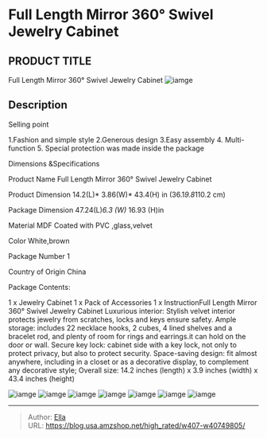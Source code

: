 # Full Length Mirror 360° Swivel Jewelry Cabinet


## PRODUCT TITLE 

Full Length Mirror 360° Swivel Jewelry Cabinet
![iamge](https://b2bfiles1.gigab2b.cn/image/wkseller/2558/20220929_80e18f712e6aaeac2888e9276c748128.jpg)

## Description

Selling point

1.Fashion and simple style
2.Generous design 
3.Easy assembly 
4. Multi-function 
5. Special protection was made inside the package




Dimensions &amp;Specifications




Product Name
Full Length Mirror 360° Swivel Jewelry Cabinet


Product Dimension
14.2(L)* 3.86(W)* 43.4(H) in      (36.1*9.8*110.2 cm)


Package Dimension
47.24(L)*6.3 (W)* 16.93 (H)in


Material
MDF Coated with PVC  ,glass,velvet


Color
White,brown


Package Number
1


Country of Origin
China






Package Contents:

1 x Jewelry Cabinet
1 x Pack of Accessories
1 x InstructionFull Length Mirror 360° Swivel Jewelry Cabinet
Luxurious interior: Stylish velvet interior protects jewelry from scratches, locks and keys ensure safety.
Ample storage: includes 22 necklace hooks, 2 cubes, 4 lined shelves and a bracelet rod, and plenty of room for rings and earrings.it can hold on the door or wall.
Secure key lock: cabinet side with a key lock, not only to protect privacy, but also to protect security.
Space-saving design: fit almost anywhere, including in a closet or as a decorative display, to complement any decorative style; Overall size: 14.2 inches (length) x 3.9 inches (width) x 43.4 inches (height)






![iamge](https://b2bfiles1.gigab2b.cn/image/wkseller/2558/20220929_b53ecb7bbf92908907100171b865e02c.jpg)
![iamge](https://b2bfiles1.gigab2b.cn/image/wkseller/2558/20220929_a9fb1e3b95fac56b92073b29083d36db.jpg)
![iamge](https://b2bfiles1.gigab2b.cn/image/wkseller/2558/20220929_506d70820e23feb9812d75264112e3fb.jpg)
![iamge](https://b2bfiles1.gigab2b.cn/image/wkseller/2558/20220929_519fb6fede7d2d9888a91c8fbd5870e8.jpg)
![iamge](https://b2bfiles1.gigab2b.cn/image/wkseller/2558/20220929_88287b3c00da4f06173de8e78302910e.jpg)
![iamge](https://b2bfiles1.gigab2b.cn/image/wkseller/2558/20220929_6755b19f5fd1877db3106a563d42b5d9.jpg)
![iamge](https://b2bfiles1.gigab2b.cn/image/wkseller/2558/20220929_76e669237dbe1be30f5e180843e943bb.jpg)


---

> Author: [Ella](https://blog.usa.amzshop.net/)  
> URL: https://blog.usa.amzshop.net/high_rated/w407-w40749805/  

